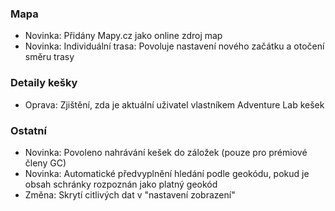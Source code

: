  
### Mapa
- Novinka: Přidány Mapy.cz jako online zdroj map
- Novinka: Individuální trasa: Povoluje nastavení nového začátku a otočení směru trasy

### Detaily kešky
- Oprava: Zjištění, zda je aktuální uživatel vlastníkem Adventure Lab kešek

### Ostatní
- Novinka: Povoleno nahrávání kešek do záložek (pouze pro prémiové členy GC)
- Novinka: Automatické předvyplnění hledání podle geokódu, pokud je obsah schránky rozpoznán jako platný geokód
- Změna: Skrytí citlivých dat v "nastavení zobrazení"
